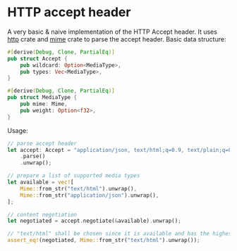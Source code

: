 # HTTP accept header

A very basic & naive implementation of the HTTP Accept header. It uses [http](https://crates.io/crates/http) crate and [mime](https://crates.io/crates/mime) crate to parse the accept header. Basic data structure:

```rust
#[derive(Debug, Clone, PartialEq)]
pub struct Accept {
    pub wildcard: Option<MediaType>,
    pub types: Vec<MediaType>,
}

#[derive(Debug, Clone, PartialEq)]
pub struct MediaType {
    pub mime: Mime,
    pub weight: Option<f32>,
}
```

Usage:

```rust
// parse accept header
let accept: Accept = "application/json, text/html;q=0.9, text/plain;q=0.8, */*;q=0.7"
    .parse()
    .unwrap();

// prepare a list of supported media types
let available = vec![
    Mime::from_str("text/html").unwrap(),
    Mime::from_str("application/json").unwrap(),
];

// content negotiation
let negotiated = accept.negotiate(&available).unwrap();

// "text/html" shall be chosen since it is available and has the highest weight
assert_eq!(negotiated, Mime::from_str("text/html").unwrap());
```
